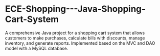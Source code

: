 # ECE-Shopping---Java-Shopping-Cart-System
A comprehensive Java project for a shopping cart system that allows customers to make purchases, calculate bills with discounts, manage inventory, and generate reports. Implemented based on the MVC and DAO model with a MySQL database.
